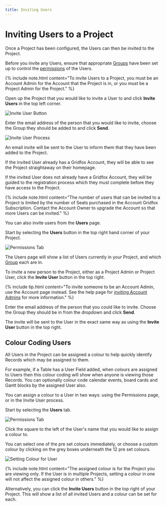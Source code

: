```yaml
---
title: Inviting Users
---
```

# Inviting Users to a Project

Once a Project has been configured, the Users can then be invited to the Project.

Before you invite any Users, ensure that appropriate [Groups](/building-a-project/creating-groups) have been set up to control the [permissions](/building-a-project/an-introduction-to-permissions) of the Users.

{% include note.html content="To invite Users to a Project, you must be an Account Admin for the Account that the Project is in, or you must be a Project Admin for the Project." %}

Open up the Project that you would like to invite a User to and click **Invite Users** in the top left corner.

![Invite User Button](/assets/images/invite-user-button_rs.jpg "Invite User Button")

Enter the email address of the person that you would like to invite, choose the Group they should be added to and click **Send**.

![Invite User Process](/assets/images/invite-user_rs.gif "Invite User Process")

An email invite will be sent to the User to inform them that they have been added to the Project.

If the invited User already has a Gridfox Account, they will be able to see the Project straightaway on their homepage.

If the invited User does not already have a Gridfox Account, they will be guided to the registration process which they must complete before they have access to the Project.

{% include note.html content="The number of users that can be invited to a Project is limited by the number of Seats purchased in the Account Gridfox Subscription. Contact the Account Owner to upgrade the Account so that more Users can be invited." %}

You can also invite users from the **Users** page.

Start by selecting the **Users** button in the top right hand corner of your Project.

![Permissions Tab](/assets/images/users-tab.jpg "Permissions Tab")

The Users page will show a list of Users currently in your Project, and which [Group](/building-a-project/an-introduction-to-permissions) each are in.  

To invite a new person to the Project, either as a Project Admin or Project User, click the **Invite User** button in the top right.

{% include tip.html content="To invite someone to be an Account Admin, use the Account page instead. See the help page for [inviting Account Admins](/building-a-project/adding-account-administrators) for more information." %}

Enter the email address of the person that you could like to invite. Choose the Group they should be in from the dropdown and click **Send**.

The invite will be sent to the User in the exact same way as using the **Invite User** button in the top right.

## Colour Coding Users

All Users in the Project can be assigned a colour to help quickly identify Records which may be assigned to them.

For example, if a Table has a User Field added, when colours are assigned to Users then this colour coding will show when anyone is viewing those Records. You can optionally colour code calendar events, board cards and Gantt blocks by the assigned User also.

You can assign a colour to a User in two ways: using the Permissions page, or in the Invite User process.

Start by selecting the **Users** tab.

![Permissions Tab](/assets/images/users-tab.jpg "Permissions Tab")

Click the square to the left of the User's name that you would like to assign a colour to.

You can select one of the pre set colours immediately, or choose a custom colour by clicking on the grey boxes underneath the 12 pre set colours.

![Setting Colour for User](/assets/images/setting-user-colour_rs.gif "Setting Colour for User")

{% include note.html content="The assigned colour is for the Project you are viewing only. If the User is in multiple Projects, setting a colour in one will not affect the assigned colour in others." %}

Alternatively, you can click the **Invite Users** button in the top right of your Project. This will show a list of all invited Users and a colour can be set for each.